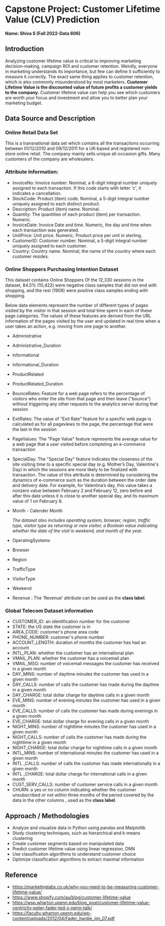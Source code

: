 # Capstone Project: Customer Lifetime Value (CLV) Prediction 
**Name: Shiva S (Fall 2022-Data 606)**

## Introduction

Analyzing customer lifetime value is critical to improving marketing decision-making, campaign ROI and customer retention. Weirdly, everyone in marketing understands its importance, but few can define it sufficiently to measure it correctly. The exact same thing applies to customer retention, which is also commonly misunderstood by most marketers. **Customer Lifetime Value is the discounted value of future profits a customer yields to the company.** Customer lifetime value can help you see which customers are worth your focus and investment and allow you to better plan your marketing budget.

## Data Source and Description

### Online Retail Data Set
This is a transnational data set which contains all the transactions occurring between 01/12/2010 and 09/12/2011 for a UK-based and registered non-store online retail. The company mainly sells unique all-occasion gifts. Many customers of the company are wholesalers.

### Attribute Information:
-   InvoiceNo: Invoice number. Nominal, a 6-digit integral number uniquely assigned to each transaction. If this code starts with letter 'c', it indicates a cancellation.
-   StockCode: Product (item) code. Nominal, a 5-digit integral number uniquely assigned to each distinct product.
-   Description: Product (item) name. Nominal.
-   Quantity: The quantities of each product (item) per transaction. Numeric.
-   InvoiceDate: Invoice Date and time. Numeric, the day and time when each transaction was generated.
-   UnitPrice: Unit price. Numeric, Product price per unit in sterling.
-   CustomerID: Customer number. Nominal, a 5-digit integral number uniquely assigned to each customer.
-   Country: Country name. Nominal, the name of the country where each customer resides. 

### Online Shoppers Purchasing Intention Dataset
This dataset contains Online Shoppers Of the 12,330 sessions in the dataset, 84.5% (10,422) were negative class samples that did not end with shopping, and the rest (1908) were positive class samples ending with shopping.

Below data elements represent the number of different types of pages visited by the visitor in that session and total time spent in each of these page categories. The values of these features are derived from the URL information of the pages visited by the user and updated in real time when a user takes an action, e.g. moving from one page to another.
-	Administrative
-	Administrative_Duration
-	Informational
-	Informational_Duration
-	ProductRelated
-	ProductRelated_Duration

-	BounceRates: Feature for a web page refers to the percentage of visitors who enter the site from that page and then leave ("bounce") without triggering any other requests to the analytics server during that session
-	ExitRates: The value of "Exit Rate" feature for a specific web page is calculated as for all pageviews to the page, the percentage that were the last in the session
-	PageValues: The "Page Value" feature represents the average value for a web page that a user visited before completing an e-commerce transaction
-	SpecialDay: The "Special Day" feature indicates the closeness of the site visiting time to a specific special day (e.g. Mother’s Day, Valentine's Day) in which the sessions are more likely to be finalized with transaction. 	The value of this attribute is determined by considering the dynamics of e-commerce such as the duration between the order date and delivery date. For example, for Valentina’s day, this value takes a nonzero value between February 2 and February 12, zero before and after this date unless it is close to another special day, and its maximum value of 1 on February 8. 
-	Month - Calender Month

    _The dataset also includes operating system, browser, region, traffic type, visitor type as returning or new visitor, a Boolean value indicating whether the date of the visit is weekend, and month of the year._

-	OperatingSystems
-	Browser
-	Region
-	TrafficType
-	VisitorType
-	Weekend
-	Revenue : The 'Revenue' attribute can be used as the **class label**.

### Global Telecom Dataset information

-	CUSTOMER_ID: an identification number for the customer
-	STATE: the US state the customer is in
-	AREA_CODE: customer's phone area code
-	PHONE_NUMBER: customer's phone number
-	ACCOUNT_LENGTH: duration of months the customer has had an account
-	INTL_PLAN: whether the customer has an international plan
-	VMAIL_PLAN: whether the customer has a voicemail plan
-	VMAIL_MSG: number of voicemail messages the customer has received in a given month
-	DAY_MINS: number of daytime minutes the customer has used in a given month
-	DAY_CALLS: number of calls the customer has made during the daytime in a given month
-	DAY_CHARGE: total dollar charge for daytime calls in a given month
-	EVE_MINS: number of evening minutes the customer has used in a given month
-	EVE_CALLS: number of calls the customer has made during evenings in a given month
-	EVE_CHARGE: total dollar charge for evening calls in a given month
-	NIGHT_MINS: number of nighttime minutes the customer has used in a given month
-	NIGHT_CALLS: number of calls the customer has made during the nighttime in a given month
-	NIGHT_CHARGE: total dollar charge for nighttime calls in a given month
-	INTL_MINS: number of international minutes the customer has used in a given month
-	INTL _CALLS: number of calls the customer has made internationally in a given month
-	INTL _CHARGE: total dollar charge for international calls in a given month
-	CUST_SERV_CALLS: number of customer service calls in a given month
-	CHURN: a yes or no column indicating whether the customer unsubscribed or not within three months of the period covered by the data in the other columns , used as the **class label**.

## Approach / Methodologies
-  Analyze and visualize data in Python using pandas and Matplotlib
-  Study clustering techniques, such as hierarchical and k-means clustering
-  Create customer segments based on manipulated data
-  Predict customer lifetime value using linear regression, DNN
-  Use classification algorithms to understand customer choice
-  Optimize classification algorithms to extract maximal information



## Reference
*   https://marketinglabs.co.uk/why-you-need-to-be-measuring-customer-lifetime-value/
*   https://www.shopify.com/au/blog/customer-lifetime-value
*   https://wsp.wharton.upenn.edu/blog_post/customer-lifetime-value-centricity-peter-fader-ted-x-penn-talk/
*   https://faculty.wharton.upenn.edu/wp-content/uploads/2012/04/Fader_hardie_jim_07.pdf


